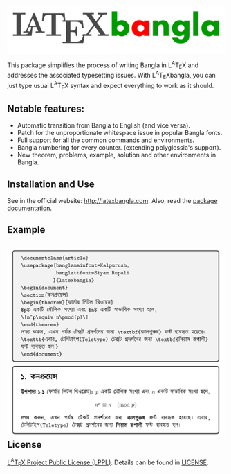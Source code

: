 ![logo](images/biglogo.png)

This package simplifies the process of writing Bangla in L<sup>A</sup>T<sub>E</sub>X and addresses the associated typesetting issues. With L<sup>A</sup>T<sub>E</sub>Xbangla, you can just type usual L<sup>A</sup>T<sub>E</sub>X syntax and expect everything to work as it should. 

Notable features:
-----------------
- Automatic transition from Bangla to English (and vice versa).
- Patch for the unproportionate whitespace issue in popular Bangla fonts.
- Full support for all the common commands and environments.
- Bangla numbering for every counter. (extending polyglossia's support).
- New theorem, problems, example, solution and other environments in Bangla.

Installation and Use
---------------------
See in the official website: http://latexbangla.com. Also, read the [package documentation](docs/latexbangla.pdf).

Example
-------
![example1](images/sc1.png)
License
---------
[L<sup>A</sup>T<sub>E</sub>X Project Public License (LPPL)](http://www.latex-project.org/lppl.txt). Details can be found in [LICENSE](LICENSE).